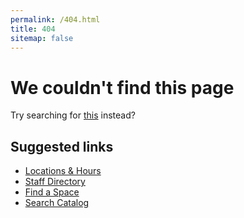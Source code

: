 ```yaml
---
permalink: /404.html
title: 404
sitemap: false
---
```


# We couldn't find this page

Try searching for <a href="#stq=" class="magic-search">this</a> instead?

## Suggested links

- [Locations & Hours](/locations)
- [Staff Directory](/people)
- [Find a Space](/spaces)
- [Search Catalog](/)